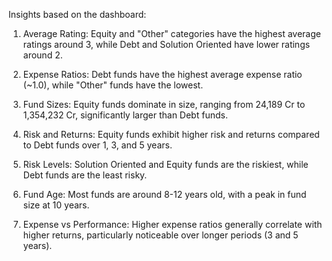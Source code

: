 Insights based on the dashboard:

1. Average Rating: Equity and "Other" categories have the highest average ratings around 3, while Debt and Solution Oriented have lower ratings around 2.

2. Expense Ratios: Debt funds have the highest average expense ratio (~1.0), while "Other" funds have the lowest.

3. Fund Sizes: Equity funds dominate in size, ranging from 24,189 Cr to 1,354,232 Cr, significantly larger than Debt funds.

4. Risk and Returns: Equity funds exhibit higher risk and returns compared to Debt funds over 1, 3, and 5 years.

5. Risk Levels: Solution Oriented and Equity funds are the riskiest, while Debt funds are the least risky.

6. Fund Age: Most funds are around 8-12 years old, with a peak in fund size at 10 years.

7. Expense vs Performance: Higher expense ratios generally correlate with higher returns, particularly noticeable over longer periods (3 and 5 years).
